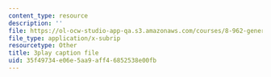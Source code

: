 ```yaml
---
content_type: resource
description: ''
file: https://ol-ocw-studio-app-qa.s3.amazonaws.com/courses/8-962-general-relativity-spring-2020/35f49734e06e5aa9aff46852538e00fb_d1dtqw7f6pw.vtt
file_type: application/x-subrip
resourcetype: Other
title: 3play caption file
uid: 35f49734-e06e-5aa9-aff4-6852538e00fb
---
```

